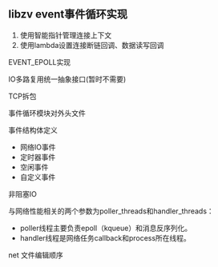 ## libzv event事件循环实现

1. 使用智能指针管理连接上下文
2. 使用lambda设置连接断链回调、数据读写回调

EVENT_EPOLL实现

IO多路复用统一抽象接口(暂时不需要)

TCP拆包

事件循环模块对外头文件

事件结构体定义

- 网络IO事件
- 定时器事件
- 空闲事件
- 自定义事件

非阻塞IO


与网络性能相关的两个参数为poller_threads和handler_threads：
* poller线程主要负责epoll（kqueue）和消息反序列化。
* handler线程是网络任务callback和process所在线程。

net 文件编辑顺序

